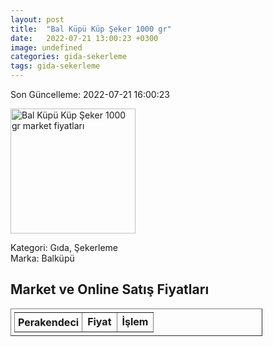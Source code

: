 ```yaml
---
layout: post
title:  "Bal Küpü Küp Şeker 1000 gr"
date:   2022-07-21 13:00:23 +0300
image: undefined
categories: gida-sekerleme
tags: gida-sekerleme
---
```


Son Güncelleme: 2022-07-21 16:00:23

<img src="undefined" width="200" alt="Bal Küpü Küp Şeker 1000 gr market fiyatları" />

Kategori: Gıda, Şekerleme
<br />
Marka: Balküpü

<h2>Market ve Online Satış Fiyatları</h2>

<table border="1" style="padding: 5px;width:80%;">
  <tr>
    <td style="padding: 5px;"><strong>Perakendeci</strong></td>
    <td><strong>Fiyat</strong></td>
    <td><strong>İşlem</strong></td>
  </tr>
  
</table>
